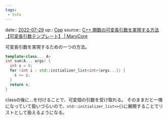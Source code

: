 ```yaml
---
tags:
 - Info
---
```


date:: [2022-07-29](Daily_Note/2022-07-29.md)
up:: [Cpp](../Bar/Program/Cpp.md)
source:: [C++ 関数の可変長引数を実現する方法【可変長引数テンプレート】 | MaryCore](https://marycore.jp/prog/cpp/variadic-function/)

可変長引数を実現するための一つの方法。

```cpp
template<class... A>
int sum(A... args) {
  int s = 0;
  for (int i : std::initializer_list<int>{args...}) {
    s += i;
  }
  return s;
}
```

classの後に...を付けることで、可変個の引数を受け取れる。
そのままだと一塊になっていて扱いづらいので、`std::initializer_list<>{}`に展開することでリストとして扱えるようになる。
